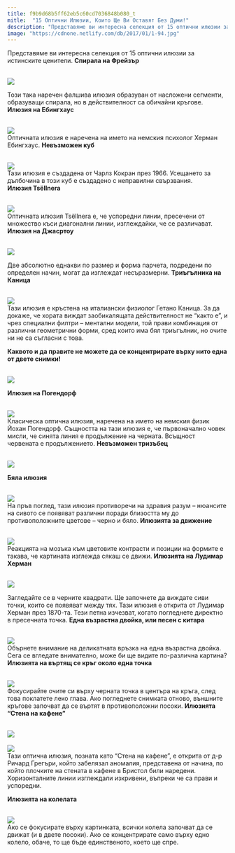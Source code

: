 ```yaml
---
title: f9b9d68b5ff62eb5c60cd7036848b080_t
mitle:  "15 Оптични Илюзии, Които Ще Ви Оставят Без Думи!"
description: "Представяме ви интересна селекция от 15 оптични илюзии за истинските ценители. Спирала на Фрейзър  Този така наречен фалшива илюзия образуван от насложени сегмент�"
image: "https://cdnone.netlify.com/db/2017/01/1-94.jpg"
---
```


 <p>Представяме ви интересна селекция от 15 оптични илюзии за истинските ценители. <strong>Спирала на Фрейзър</strong></p>      <p> <br/><img src="https://cdnone.netlify.com/db/2017/01/1-94.jpg"/><br/></p> <p> Този така наречен фалшива илюзия образуван от насложени сегменти, образуващи спирала, но в действителност са обичайни кръгове. <strong>Илюзия на Ебингхаус</strong></p> <p> <br/><img src="https://cdnone.netlify.com/db/2017/01/2-90.jpg"/><br/> Оптичната илюзия е наречена на името на немския психолог Херман Ебингхаус. <strong>Невъзможен куб</strong></p>      <p> <br/><img src="https://cdnone.netlify.com/db/2017/01/3-89.jpg"/><br/> Тази илюзия е създадена от Чарлз Кокран през 1966. Усещането за дълбочина в този куб е създадено с неправилни свързвания. <strong>Илюзия Tsёllnera</strong></p> <p> <br/><img src="https://cdnone.netlify.com/db/2017/01/4-87.jpg"/><br/> Оптичната илюзия Tsёllnera е, че успоредни линии, пресечени от множество къси диагонални линии, изглеждайки, че се различават. <strong>Илюзия на Джасртоу</strong></p> <p> <br/><img src="https://cdnone.netlify.com/db/2017/01/5-85.jpg"/><br/></p> <p> Две абсолютно еднакви по размер и форма парчета, подредени по определен начин, могат да изглеждат несъразмерни. <strong>Триъгълника на Каница</strong></p>      <p> <br/><img src="https://cdnone.netlify.com/db/2017/01/6-81.jpg"/><br/> Тази илюзия е кръстена на италиански физиолог Гетано Каница. За да докаже, че хората виждат заобикалящата действителност не “както е”, и чрез специални филтри – ментални модели, той прави комбинация от различни геометрични форми, сред които има бял триъгълник, но очите ни не са съгласни с това.</p> <p><strong>Каквото и да правите не можете да се концентрирате върху нито една от двете снимки!</strong></p> <p> <br/><img src="https://cdnone.netlify.com/db/2017/01/either.jpg"/><br/></p> <p><strong>Илюзия на Погендорф</strong></p> <p> <br/><img src="https://cdnone.netlify.com/db/2017/01/7-80.jpg"/><br/> Класическа оптична илюзия, наречена на името на немския физик Йохан Погендорф. Същността на тази илюзия е, че първоначално човек мисли, че синята линия е продължение на черната. Всъщност червената е продължението. <strong>Невъзможен тризъбец</strong></p> <p> <br/><img src="https://cdnone.netlify.com/db/2017/01/8-73.jpg"/><br/></p>      <p><strong>Бяла илюзия</strong></p> <p> <br/><img src="https://cdnone.netlify.com/db/2017/01/9-68.jpg"/><br/> На пръв поглед, тази илюзия противоречи на здравия разум – нюансите на сивото се появяват различни поради близостта му до противоположните цветове – черно и бяло. <strong>Илюзията за движение</strong></p> <p> <br/><img src="https://cdnone.netlify.com/db/2017/01/10-68.jpg"/><br/> Реакцията на мозъка към цветовите контрасти и позиции на формите е такава, че картината изглежда сякаш се движи. <strong>Илюзията на Лудимар Херман</strong></p> <p> <br/><img src="https://cdnone.netlify.com/db/2017/01/11-56.jpg"/><br/></p>      <p>Загледайте се в черните квадрати. Ще започнете да виждате сиви точки, които се появяват между тях. Тази илюзия е открита от Лудимар Херман през 1870-та. Тези петна изчезват, когато погледнете директно в пресечната точка. <strong>Една възрастна двойка, или песен с китара</strong></p> <p> <br/><img src="https://cdnone.netlify.com/db/2017/01/12-51.jpg"/><br/> Обърнете внимание на деликатната връзка на една възрастна двойка. Сега се вгледате внимателно, може би ще видите по-различна картина? <strong>Илюзията на въртящ се кръг около една точка</strong></p> <p> <br/><img src="https://cdnone.netlify.com/db/2017/01/13-49.jpg"/><br/> Фокусирайте очите си върху черната точка в центъра на кръга, след това поклатете леко глава. Ако погледнете снимката отново, външните кръгове започват да се въртят в противоположни посоки. <strong>Илюзията “Стена на кафене”</strong></p> <p> <br/><img src="https://cdnone.netlify.com/db/2017/01/14-45.jpg"/><br/> <br/><img src="https://cdnone.netlify.com/db/2017/01/14-45.jpg"/><br/> Тази оптична илюзия, позната като “Стена на кафене”, е открита от д-р Ричард Грегъри, който забелязал аномалия, представена от начина, по който плочките на стената в кафене в Бристол били наредени. Хоризонталните линии изглеждали изкривени, въпреки че са прави и успоредни.</p> <p> <strong>Илюзията на колелата</strong></p> <p> <br/><img src="https://cdnone.netlify.com/db/2017/01/15-44.jpg"/><br/> Ако се фокусирате върху картинката, всички колела започват да се движат (и в двете посоки). Ако се концентрирате само върху едно колело, обаче, то ще бъде единственото, което ще спре.</p>       